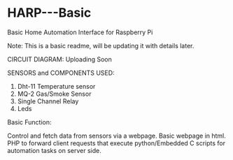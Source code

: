 # HARP---Basic
Basic Home Automation Interface for Raspberry Pi

Note: This is a basic readme, will be updating it with details later.

CIRCUIT DIAGRAM:
Uploading Soon

SENSORS and COMPONENTS USED:
1. Dht-11 Temperature sensor
2. MQ-2 Gas/Smoke Sensor
3. Single Channel Relay
4. Leds

Basic Function:
 
 Control and fetch data from sensors via a webpage.
 Basic webpage in html.
 PHP to forward client requests that execute python/Embedded C scripts for automation tasks on server side.
